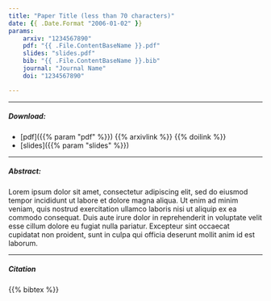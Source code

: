```yaml
---
title: "Paper Title (less than 70 characters)" 
date: {{ .Date.Format "2006-01-02" }}
params:
    arxiv: "1234567890"
    pdf: "{{ .File.ContentBaseName }}.pdf"
    slides: "slides.pdf"
    bib: "{{ .File.ContentBaseName }}.bib"
    journal: "Journal Name"
    doi: "1234567890"

---
```


---

##### Download:


- [pdf]({{% param "pdf" %}})
{{% arxivlink %}}
{{% doilink %}}
- [slides]({{% param "slides" %}})

---

##### Abstract:

Lorem ipsum dolor sit amet, consectetur adipiscing elit, sed do eiusmod tempor incididunt ut labore et dolore magna aliqua. Ut enim ad minim veniam, quis nostrud exercitation ullamco laboris nisi ut aliquip ex ea commodo consequat. Duis aute irure dolor in reprehenderit in voluptate velit esse cillum dolore eu fugiat nulla pariatur. Excepteur sint occaecat cupidatat non proident, sunt in culpa qui officia deserunt mollit anim id est laborum.

---

##### Citation

{{% bibtex %}}